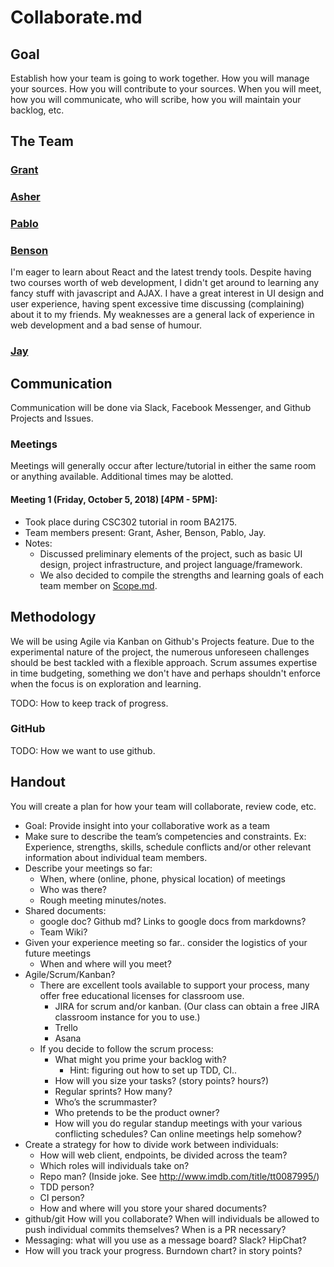 # Collaborate.md

## Goal
Establish how your team is going to work together. How you will manage your sources. How you will contribute to your sources. When you will meet, how you will communicate, who will scribe, how you will maintain your backlog, etc.

## The Team
### [Grant](https://github.com/wonggran)

### [Asher]()

### [Pablo]()

### [Benson](https://github.com/bensonchan)
I'm eager to learn about React and the latest trendy tools. Despite having two courses worth of web development, I didn't get around to learning any fancy stuff with javascript and AJAX. I have a great interest in UI design and user experience, having spent excessive time discussing (complaining) about it to my friends. My weaknesses are a general lack of experience in web development and a bad sense of humour.

### [Jay](https://github.com/JZ6)

## Communication
Communication will be done via Slack, Facebook Messenger, and Github Projects and Issues.

### Meetings
Meetings will generally occur after lecture/tutorial in either the same room or anything available. Additional times may be alotted.

#### Meeting 1 (Friday, October 5, 2018) [4PM - 5PM]:
* Took place during CSC302 tutorial in room BA2175.
* Team members present: Grant, Asher, Benson, Pablo, Jay.
* Notes: 
  * Discussed preliminary elements of the project, such as basic UI design, project infrastructure, and project   language/framework. 
  * We also decided to compile the strengths and learning goals of each team member on [Scope.md](Scope.md).

## Methodology
We will be using Agile via Kanban on Github's Projects feature. Due to the experimental nature of the project, the numerous unforeseen challenges should be best tackled with a flexible approach. Scrum assumes expertise in time budgeting, something we don't have and perhaps shouldn't enforce when the focus is on exploration and learning.

TODO: How to keep track of progress.

### GitHub
TODO: How we want to use github.

## Handout

You will create a plan for how your team will collaborate, review code, etc.
* Goal: Provide insight into your collaborative work as a team
* Make sure to describe the team’s competencies and constraints. Ex: Experience, strengths, skills, schedule conflicts and/or other relevant information about individual team members.
* Describe your meetings so far:
  * When, where (online, phone, physical location) of meetings
  * Who was there?
  * Rough meeting minutes/notes.
* Shared documents:
  * google doc? Github md? Links to google docs from markdowns?
  * Team Wiki?
* Given your experience meeting so far.. consider the logistics of your future meetings
  * When and where will you meet? 
* Agile/Scrum/Kanban?
  * There are excellent tools available to support your process, many offer free educational licenses for classroom use.
    * JIRA for scrum and/or kanban. (Our class can obtain a free JIRA classroom instance for you to use.)
    * Trello
    * Asana
  * If you decide to follow the scrum process:
    * What might you prime your backlog with?
      * Hint: figuring out how to set up TDD, CI..
    * How will you size your tasks? (story points? hours?)
    * Regular sprints? How many?
    * Who’s the scrummaster?
    * Who pretends to be the product owner?
    * How will you do regular standup meetings with your various conflicting schedules? Can online meetings help somehow?
* Create a strategy for how to divide work between individuals:
  * How will web client, endpoints, be divided across the team?
  * Which roles will individuals take on?
  * Repo man? (Inside joke. See http://www.imdb.com/title/tt0087995/) 
  * TDD person?
  * CI person?
  * How and where will you store your shared documents?
* github/git How will you collaborate? When will individuals be allowed to push individual commits themselves? When is a PR necessary?
* Messaging: what will you use as a message board? Slack? HipChat? 
* How will you track your progress. Burndown chart? in story points?

